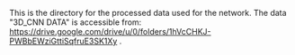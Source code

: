This is the directory for the processed data used for the network. The data "3D_CNN DATA" is accessible from: https://drive.google.com/drive/u/0/folders/1hVcCHKJ-PWBbEWziGttiSqfruE3SK1Xy .
